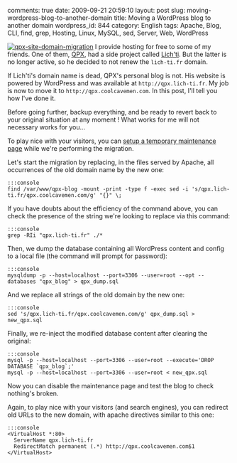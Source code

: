 comments: true
date: 2009-09-21 20:59:10
layout: post
slug: moving-wordpress-blog-to-another-domain
title: Moving a WordPress blog to another domain
wordpress_id: 844
category: English
tags: Apache, Blog, CLI, find, grep, Hosting, Linux, MySQL, sed, Server, Web, WordPress

[![qpx-site-domain-migration](http://kevin.deldycke.com/wp-content/uploads/2009/09/qpx-site-domain-migration-150x150.png)](http://kevin.deldycke.com/wp-content/uploads/2009/09/qpx-site-domain-migration.png) I provide hosting for free to some of my friends. One of them, [QPX](http://qpx.coolcavemen.com), had a side project called [Lich'ti](http://www.myspace.com/espace_lichti). But the latter is no longer active, so he decided to not renew the `lich-ti.fr` domain.

If Lich'ti's domain name is dead, QPX's personal blog is not. His website is powered by WordPress and was available at `http://qpx.lich-ti.fr`. My job is now to move it to `http://qpx.coolcavemen.com`. In this post, I'll tell you how I've done it.

Before going further, backup everything, and be ready to revert back to your original situation at any moment ! What works for me will not necessary works for you...

To play nice with your visitors, you can [setup a temporary maintenance page](http://www.milienzo.com/2007/05/16/how-to-display-a-maintenance-page-whilst-upgrading-wordpress/) while we're performing the migration.

Let's start the migration by replacing, in the files served by Apache, all occurrences of the old domain name by the new one:


    :::console
    find /var/www/qpx-blog -mount -print -type f -exec sed -i 's/qpx.lich-ti.fr/qpx.coolcavemen.com/g' "{}" \;




If you have doubts about the efficiency of the command above, you can check the presence of the string we're looking to replace via this command:


    :::console
    grep -RIi "qpx.lich-ti.fr" ./*




Then, we dump the database containing all WordPress content and config to a local file (the command will prompt for password):


    :::console
    mysqldump -p --host=localhost --port=3306 --user=root --opt --databases "qpx_blog" > qpx_dump.sql




And we replace all strings of the old domain by the new one:


    :::console
    sed 's/qpx.lich-ti.fr/qpx.coolcavemen.com/g' qpx_dump.sql > new_qpx.sql




Finally, we re-inject the modified database content after clearing the original:


    :::console
    mysql -p --host=localhost --port=3306 --user=root --execute='DROP DATABASE `qpx_blog`;'
    mysql -p --host=localhost --port=3306 --user=root < new_qpx.sql




Now you can disable the maintenance page and test the blog to check nothing's broken.

Again, to play nice with your visitors (and search engines), you can redirect old URLs to the new domain, with apache directives similar to this one:


    :::console
    <VirtualHost *:80>
      ServerName qpx.lich-ti.fr
      RedirectMatch permanent (.*) http://qpx.coolcavemen.com$1
    </VirtualHost>

